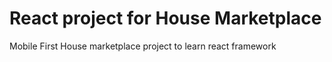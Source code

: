 # React project for House Marketplace

Mobile First House marketplace project to learn react framework
